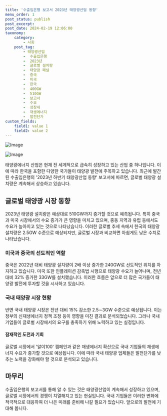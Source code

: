 ```yaml
---
title: '수출입은행 보고서 2023년 태양광산업 동향'
menu_order: 1
post_status: publish
post_excerpt: 
post_date: 2024-02-19 12:06:00
taxonomy:
    category:
        - 사회
    post_tag:
        - 태양광산업
        -  수출입은행
        -  2023년
        -  글로벌 설치량
        -  태양광 패널
        -  중국
        -  미국
        -  한국
        -  400GW
        -  510GW
        -  보고서
        -  수요
        -  성장세
        -  재생에너지
        -  발전단가
custom_fields:
    field1: value 1
    field2: value 2
---
```


![Image](https://imgnews.pstatic.net/image/028/2024/02/13/0002676601_001_20240213081701051.jpg?type=w647)

![Image](https://imgnews.pstatic.net/image/028/2024/02/13/0002676601_002_20240213081701085.jpg?type=w647)

태양광에너지 산업은 현재 전 세계적으로 급속히 성장하고 있는 산업 중 하나입니다. 이에 따라 한국을 포함한 다양한 국가들이 태양광 발전에 주목하고 있습니다. 최근에 발간된 수출입은행의 '2023년 하반기 태양광산업 동향' 보고서에 따르면, 글로벌 태양광 설치량은 계속해서 상승하고 있습니다. 
## 글로벌 태양광 시장 동향
2023년 태양광 설치량은 예상대로 510GW까지 증가할 것으로 예측됩니다. 특히 중국과 미국 시장에서의 수요 증가가 큰 영향을 미치고 있으며, 중동 지역과 유럽 등에서도 수요가 높아지고 있는 것으로 나타났습니다. 이러한 글로벌 추세 속에서 한국의 태양광 설치량은 2.5GW 수준으로 예상되지만, 글로벌 시장과 비교하면 아쉽게도 낮은 수치로 나타났습니다.
### 미국과 중국의 선도적인 역할
중국은 2022년 대비 태양광 설치량이 2배 이상 증가한 240GW로 선도적인 위치를 차지하고 있습니다. 미국 또한 인플레이션 감축법 시행으로 태양광 수요가 늘어나며, 전년 대비 32% 증가한 33GW를 설치했습니다. 이러한 흐름은 앞으로 더 많은 국가들이 태양광 발전에 투자할 것을 시사하고 있습니다.
### 국내 태양광 시장 현황
반면 국내 태양광 시장은 전년 대비 15% 감소한 2.5∼3GW 수준으로 예상됩니다. 이는 정부의 신재생에너지 정책 조정 등이 영향을 미친 결과로 분석되었습니다. 그러나 국내 기업들이 글로벌 시장에서의 요구를 충족하기 위해 노력하고 있는 실정입니다.
#### 잠재적인 도전과 기회
글로벌 시장에서 '알이100' 캠페인과 같은 재생에너지 확산으로 국내 기업들의 재생에너지 수요가 증가할 것으로 예상됩니다. 이에 따라 국내 태양광 업체들은 발전단가를 낮추는 노력을 강화해야 할 것으로 분석되고 있습니다.
## 마무리
수출입은행의 보고서를 통해 알 수 있는 것은 태양광산업이 계속해서 성장하고 있으며, 글로벌 시장에서의 경쟁이 치열해지고 있는 현실입니다. 국내 기업들은 이러한 변화에 적극적으로 대응하여 더 나은 미래를 준비해 나갈 필요가 있습니다. 앞으로의 발전에 기대해 봅니다.
